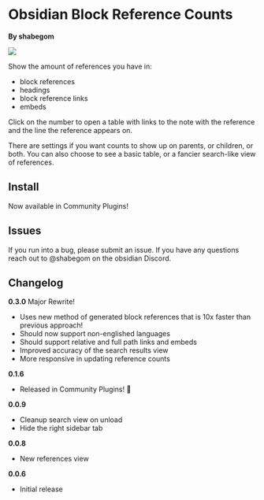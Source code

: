 # Obsidian Block Reference Counts
**By shabegom**

![](img/readme.png)

Show the amount of references you have in:
- block references
- headings
- block reference links
- embeds

Click on the number to open a table with links to the note with the reference and the line the reference appears on.

There are settings if you want counts to show up on parents, or children, or both. You can also choose to see a basic table, or a fancier search-like view of references.

## Install

Now available in Community Plugins!

## Issues

If you run into a bug, please submit an issue. If you have any questions reach out to @shabegom on the obsidian Discord.

## Changelog

**0.3.0**
Major Rewrite!  
- Uses new method of generated block references that is 10x faster than previous approach!
- Should now support non-englished languages
- Should support relative and full path links and embeds
- Improved accuracy of the search results view
- More responsive in updating reference counts

**0.1.6**
- Released in Community Plugins! 🎉

**0.0.9**
- Cleanup search view on unload
- Hide the right sidebar tab

**0.0.8**
- New references view

**0.0.6**
- Initial release
